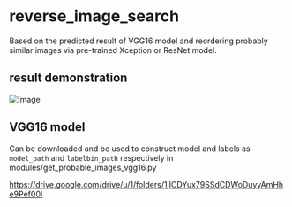 # reverse_image_search
Based on the predicted result of VGG16 model and reordering probably similar images via pre-trained Xception or ResNet model.

result demonstration
---
![image](https://i.imgur.com/h3NU0uD.png)

VGG16 model 
---

Can be downloaded and be used to construct model and labels as `model_path` and `labelbin_path` respectively in modules/get_probable_images_vgg16.py

<https://drive.google.com/drive/u/1/folders/1jICDYux79SSdCDWoDuyyAmHhe9Pef00l>
